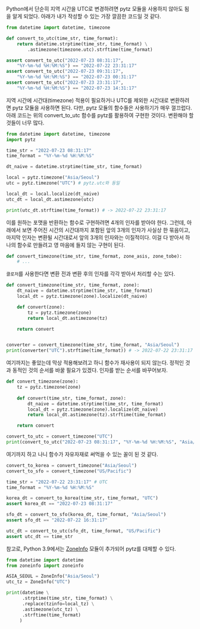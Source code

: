
Python에서 단순히 지역 시간을 UTC로 변경하려면 pytz 모듈을 사용하지 않아도 됨을 알게 되었다. 아래가 내가 작성할 수 있는 가장 깔끔한 코드일 것 같다.

```python
from datetime import datetime, timezone

def convert_to_utc(time_str, time_format):
    return datetime.strptime(time_str, time_format) \
        .astimezone(timezone.utc).strftime(time_format)

assert convert_to_utc("2022-07-23 08:31:17",
    "%Y-%m-%d %H:%M:%S") == "2022-07-22 23:31:17"
assert convert_to_utc("2022-07-23 09:31:17",
    "%Y-%m-%d %H:%M:%S") == "2022-07-23 00:31:17"
assert convert_to_utc("2022-07-23 23:31:17",
    "%Y-%m-%d %H:%M:%S") == "2022-07-23 14:31:17"
```

지역 시간에 시간대(timezone) 적용이 필요하거나 UTC를 제외한 시간대로 변환하려면 pytz 모듈을 사용하면 된다. 다만, pytz 모듈의 함수들은 사용하기가 매우 껄끄럽다. 아래 코드는 위의 convert_to_utc 함수를 pytz를 활용하여 구현한 것이다. 변환해야 할 것들이 너무 많다.

```python
from datetime import datetime, timezone
import pytz

time_str = "2022-07-23 08:31:17"
time_format = "%Y-%m-%d %H:%M:%S"

dt_naive = datetime.strptime(time_str, time_format)

local = pytz.timezone("Asia/Seoul")
utc = pytz.timezone("UTC") # pytz.utc와 동일

local_dt = local.localize(dt_naive)
utc_dt = local_dt.astimezone(utc)

print(utc_dt.strftime(time_format)) # -> 2022-07-22 23:31:17
```

이를 원하는 포맷을 반환하는 함수로 구현하려면 4개의 인자를 받아야 한다. 그런데, 아래에서 보면 주어진 시간의 시간대까지 포함된 앞의 3개의 인자가 사실상 한 묶음이고, 마지막 인자는 변환될 시간대로서 앞의 3개의 인자와는 이질적이다. 이걸 다 받아서 하나의 함수로 만들려고 영 마음에 들지 않는 구현이 된다.

```python
def convert_timezone(time_str, time_format, zone_asis, zone_tobe):
    # ...
```

`클로저`를 사용한다면 변환 전과 변환 후의 인자를 각각 받아서 처리할 수는 있다.

```python
def convert_timezone(time_str, time_format, zone):
    dt_naive = datetime.strptime(time_str, time_format)
    local_dt = pytz.timezone(zone).localize(dt_naive)

    def convert(zone):
        tz = pytz.timezone(zone)
        return local_dt.astimezone(tz)

    return convert


converter = convert_timezone(time_str, time_format, "Asia/Seoul")
print(converter("UTC").strftime(time_format)) # -> 2022-07-22 23:31:17
```

여기까지는 좋았는데 막상 적용해보려고 하니 함수가 재사용이 되지 않는다. 정적인 것과 동적인 것의 순서를 바꿀 필요가 있겠다. 인자를 받는 순서를 바꾸어보자.

```python
def convert_timezone(zone):
    tz = pytz.timezone(zone)
    
    def convert(time_str, time_format, zone):
        dt_naive = datetime.strptime(time_str, time_format)
        local_dt = pytz.timezone(zone).localize(dt_naive)
        return local_dt.astimezone(tz).strftime(time_format)

    return convert

convert_to_utc = convert_timezone("UTC")
print(convert_to_utc("2022-07-23 08:31:17", "%Y-%m-%d %H:%M:%S", "Asia/Seoul")) # -> 2022-07-22 23:31:17
```

여기까지 하고 나니 함수가 자유자재로 써먹을 수 있는 꼴이 된 것 같다.

```python
convert_to_korea = convert_timezone("Asia/Seoul")
convert_to_sfo = convert_timezone("US/Pacific")

time_str = "2022-07-22 23:31:17" # UTC
time_format = "%Y-%m-%d %H:%M:%S"

korea_dt = convert_to_korea(time_str, time_format, "UTC")
assert korea_dt == "2022-07-23 08:31:17"

sfo_dt = convert_to_sfo(korea_dt, time_format, "Asia/Seoul")
assert sfo_dt == "2022-07-22 16:31:17"

utc_dt = convert_to_utc(sfo_dt, time_format, "US/Pacific")
assert utc_dt == time_str
```

참고로, Python 3.9에서는 [ZoneInfo](https://docs.python.org/3/library/zoneinfo.html) 모듈이 추가되어 pytz를 대체할 수 있다.

```python
from datetime import datetime
from zoneinfo import zoneinfo

ASIA_SEOUL = ZoneInfo("Asia/Seoul")
utc_tz = ZoneInfo("UTC")

print(datetime \
      .strptime(time_str, time_format) \
      .replace(tzinfo=local_tz) \
      .astimezone(utc_tz) \
      .strftime(time_format)
     )
```